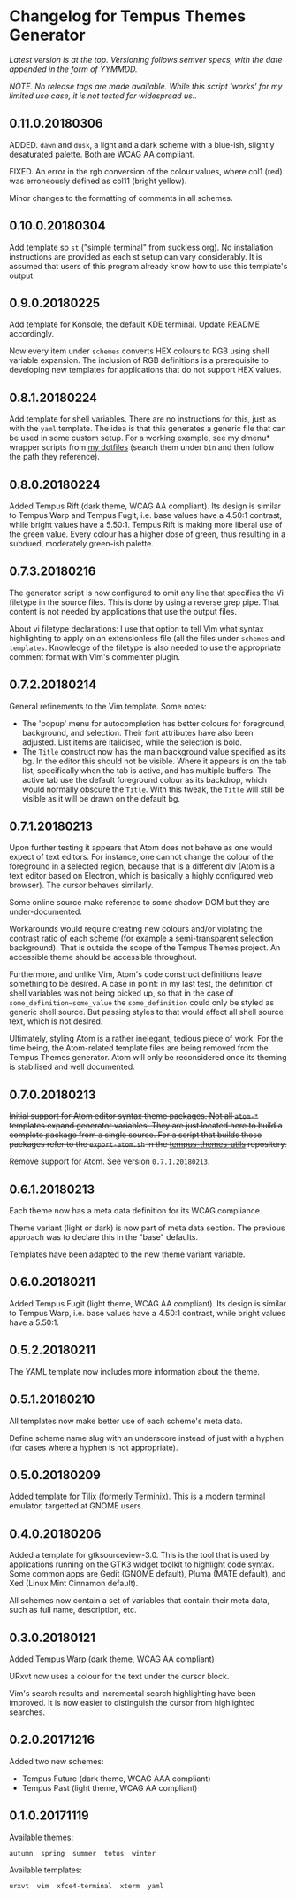 # Changelog for Tempus Themes Generator

*Latest version is at the top. Versioning follows semver specs, with the date appended in the form of YYMMDD.*

*NOTE. No release tags are made available. While this script 'works' for my limited use case, it is not tested for widespread us..*

## 0.11.0.20180306

ADDED. `dawn` and `dusk`, a light and a dark scheme with a blue-ish, slightly desaturated palette. Both are WCAG AA compliant.

FIXED. An error in the rgb conversion of the colour values, where col1 (red) was erroneously defined as col11 (bright yellow).

Minor changes to the formatting of comments in all schemes.

## 0.10.0.20180304

Add template so `st` ("simple terminal" from suckless.org). No installation instructions are provided as each st setup can vary considerably. It is assumed that users of this program already know how to use this template's output.

## 0.9.0.20180225

Add template for Konsole, the default KDE terminal. Update README accordingly.

Now every item under `schemes` converts HEX colours to RGB using shell variable expansion. The inclusion of RGB definitions is a prerequisite to developing new templates for applications that do not support HEX values.

## 0.8.1.20180224

Add template for shell variables. There are no instructions for this, just as with the `yaml` template. The idea is that this generates a generic file that can be used in some custom setup. For a working example, see my dmenu* wrapper scripts from [my dotfiles](https://github.com/protesilaos/fotfiles) (search them under `bin` and then follow the path they reference).

## 0.8.0.20180224

Added Tempus Rift (dark theme, WCAG AA compliant). Its design is similar to Tempus Warp and Tempus Fugit, i.e. base values have a 4.50:1 contrast, while bright values have a 5.50:1. Tempus Rift is making more liberal use of the green value. Every colour has a higher dose of green, thus resulting in a subdued, moderately green-ish palette.

## 0.7.3.20180216

The generator script is now configured to omit any line that specifies the Vi filetype in the source files. This is done by using a reverse grep pipe. That content is not needed by applications that use the output files.

About vi filetype declarations: I use that option to tell Vim what syntax highlighting to apply on an extensionless file (all the files under `schemes` and `templates`. Knowledge of the filetype is also needed to use the appropriate comment format with Vim's commenter plugin.

## 0.7.2.20180214

General refinements to the Vim template. Some notes:
- The 'popup' menu for autocompletion has better colours for foreground, background, and selection. Their font attributes have also been adjusted. List items are italicised, while the selection is bold.
- The `Title` construct now has the main background value specified as its bg. In the editor this should not be visible. Where it appears is on the tab list, specifically when the tab is active, and has multiple buffers. The active tab use the default foreground colour as its backdrop, which would normally obscure the `Title`. With this tweak, the `Title` will still be visible as it will be drawn on the default bg.

## 0.7.1.20180213

Upon further testing it appears that Atom does not behave as one would expect of text editors. For instance, one cannot change the colour of the foreground in a selected region, because that is a different div (Atom is a text editor based on Electron, which is basically a highly configured web browser). The cursor behaves similarly.

Some online source make reference to some shadow DOM but they are under-documented. 

Workarounds would require creating new colours and/or violating the contrast ratio of each scheme (for example a semi-transparent selection background). That is outside the scope of the Tempus Themes project. An accessible theme should be accessible throughout.

Furthermore, and unlike Vim, Atom's code construct definitions leave something to be desired. A case in point: in my last test, the definition of shell variables was not being picked up, so that in the case of `some_definition=some_value` the `some_definition` could only be styled as generic shell source. But passing styles to that would affect all shell source text, which is not desired.

Ultimately, styling Atom is a rather inelegant, tedious piece of work. For the time being, the Atom-related template files are being removed from the Tempus Themes generator. Atom will only be reconsidered once its theming is stabilised and well documented.

## 0.7.0.20180213

~~Initial support for Atom editor syntax theme packages. Not all `atom-*` templates expand generator variables. They are just located here to build a complete package from a single source. For a script that builds these packages refer to the `export-atom.sh` in the [tempus-themes-utils](https://github.com/protesilaos/tempus-themes-utils) repository.~~

Remove support for Atom. See version `0.7.1.20180213`.

## 0.6.1.20180213

Each theme now has a meta data definition for its WCAG compliance.

Theme variant (light or dark) is now part of meta data section. The previous approach was to declare this in the "base" defaults.

Templates have been adapted to the new theme variant variable.

## 0.6.0.20180211

Added Tempus Fugit (light theme, WCAG AA compliant). Its design is similar to Tempus Warp, i.e. base values have a 4.50:1 contrast, while bright values have a 5.50:1.

## 0.5.2.20180211

The YAML template now includes more information about the theme.

## 0.5.1.20180210

All templates now make better use of each scheme's meta data.

Define scheme name slug with an underscore instead of just with a hyphen (for cases where a hyphen is not appropriate).

## 0.5.0.20180209

Added template for Tilix (formerly Terminix). This is a modern terminal emulator, targetted at GNOME users.

## 0.4.0.20180206

Added a template for gtksourceview-3.0. This is the tool that is used by applications running on the GTK3 widget toolkit to highlight code syntax. Some common apps are Gedit (GNOME default), Pluma (MATE default), and Xed (Linux Mint Cinnamon default).

All schemes now contain a set of variables that contain their meta data, such as full name, description, etc.

## 0.3.0.20180121

Added Tempus Warp (dark theme, WCAG AA compliant)

URxvt now uses a colour for the text under the cursor block.

Vim's search results and incremental search highlighting have been improved. It is now easier to distinguish the cursor from highlighted searches.

## 0.2.0.20171216

Added two new schemes:
- Tempus Future (dark theme, WCAG AAA compliant)
- Tempus Past (light theme, WCAG AA compliant)

## 0.1.0.20171119

Available themes:

```
autumn  spring  summer  totus  winter
```

Available templates:

```
urxvt  vim  xfce4-terminal  xterm  yaml
```

